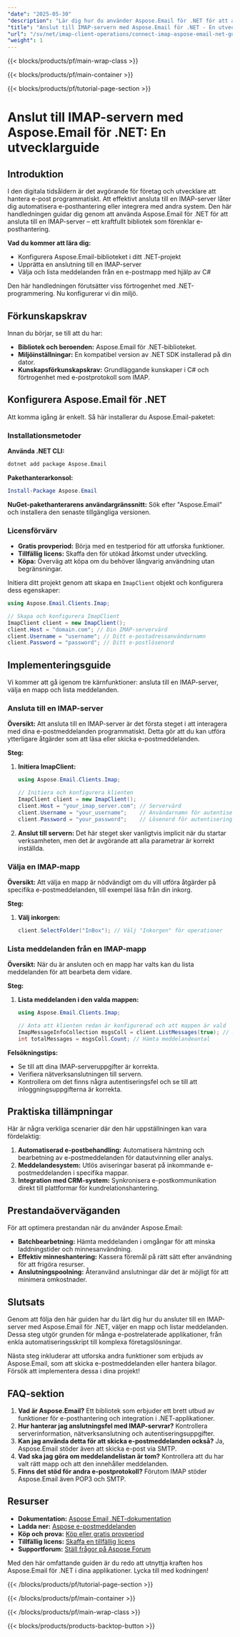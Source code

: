 ```yaml
---
"date": "2025-05-30"
"description": "Lär dig hur du använder Aspose.Email för .NET för att ansluta, hantera och lista e-postmeddelanden från en IMAP-server med C#. Perfekt för utvecklare som söker effektiv e-postintegration."
"title": "Anslut till IMAP-servern med Aspose.Email för .NET - En utvecklarguide"
"url": "/sv/net/imap-client-operations/connect-imap-aspose-email-net-guide/"
"weight": 1
---
```


{{< blocks/products/pf/main-wrap-class >}}

{{< blocks/products/pf/main-container >}}

{{< blocks/products/pf/tutorial-page-section >}}
# Anslut till IMAP-servern med Aspose.Email för .NET: En utvecklarguide

## Introduktion

I den digitala tidsåldern är det avgörande för företag och utvecklare att hantera e-post programmatiskt. Att effektivt ansluta till en IMAP-server låter dig automatisera e-posthantering eller integrera med andra system. Den här handledningen guidar dig genom att använda Aspose.Email för .NET för att ansluta till en IMAP-server – ett kraftfullt bibliotek som förenklar e-posthantering.

**Vad du kommer att lära dig:**
- Konfigurera Aspose.Email-biblioteket i ditt .NET-projekt
- Upprätta en anslutning till en IMAP-server
- Välja och lista meddelanden från en e-postmapp med hjälp av C#

Den här handledningen förutsätter viss förtrogenhet med .NET-programmering. Nu konfigurerar vi din miljö.

## Förkunskapskrav

Innan du börjar, se till att du har:
- **Bibliotek och beroenden:** Aspose.Email för .NET-biblioteket.
- **Miljöinställningar:** En kompatibel version av .NET SDK installerad på din dator.
- **Kunskapsförkunskapskrav:** Grundläggande kunskaper i C# och förtrogenhet med e-postprotokoll som IMAP.

## Konfigurera Aspose.Email för .NET

Att komma igång är enkelt. Så här installerar du Aspose.Email-paketet:

### Installationsmetoder

**Använda .NET CLI:**
```bash
dotnet add package Aspose.Email
```

**Pakethanterarkonsol:**
```powershell
Install-Package Aspose.Email
```

**NuGet-pakethanterarens användargränssnitt:**
Sök efter "Aspose.Email" och installera den senaste tillgängliga versionen.

### Licensförvärv
- **Gratis provperiod:** Börja med en testperiod för att utforska funktioner.
- **Tillfällig licens:** Skaffa den för utökad åtkomst under utveckling.
- **Köpa:** Överväg att köpa om du behöver långvarig användning utan begränsningar.

Initiera ditt projekt genom att skapa en `ImapClient` objekt och konfigurera dess egenskaper:

```csharp
using Aspose.Email.Clients.Imap;

// Skapa och konfigurera ImapClient
ImapClient client = new ImapClient();
client.Host = "domain.com"; // Din IMAP-servervärd
client.Username = "username"; // Ditt e-postadressanvändarnamn
client.Password = "password"; // Ditt e-postlösenord
```

## Implementeringsguide

Vi kommer att gå igenom tre kärnfunktioner: ansluta till en IMAP-server, välja en mapp och lista meddelanden.

### Ansluta till en IMAP-server

**Översikt:**
Att ansluta till en IMAP-server är det första steget i att interagera med dina e-postmeddelanden programmatiskt. Detta gör att du kan utföra ytterligare åtgärder som att läsa eller skicka e-postmeddelanden.

**Steg:**
1. **Initiera ImapClient:** 
   ```csharp
   using Aspose.Email.Clients.Imap;
   
   // Initiera och konfigurera klienten
   ImapClient client = new ImapClient();
   client.Host = "your_imap_server.com"; // Servervärd
   client.Username = "your_username";    // Användarnamn för autentisering
   client.Password = "your_password";    // Lösenord för autentisering
   ```
2. **Anslut till servern:** 
   Det här steget sker vanligtvis implicit när du startar verksamheten, men det är avgörande att alla parametrar är korrekt inställda.

### Välja en IMAP-mapp

**Översikt:**
Att välja en mapp är nödvändigt om du vill utföra åtgärder på specifika e-postmeddelanden, till exempel läsa från din inkorg.

**Steg:**
1. **Välj inkorgen:** 
   ```csharp
   client.SelectFolder("InBox"); // Välj "Inkorgen" för operationer
   ```

### Lista meddelanden från en IMAP-mapp

**Översikt:**
När du är ansluten och en mapp har valts kan du lista meddelanden för att bearbeta dem vidare.

**Steg:**
1. **Lista meddelanden i den valda mappen:** 
   ```csharp
   using Aspose.Email.Clients.Imap;

   // Anta att klienten redan är konfigurerad och att mappen är vald
   ImapMessageInfoCollection msgsColl = client.ListMessages(true); // Hämta alla meddelanden
   int totalMessages = msgsColl.Count; // Hämta meddelandeantal
   ```

**Felsökningstips:**
- Se till att dina IMAP-serveruppgifter är korrekta.
- Verifiera nätverksanslutningen till servern.
- Kontrollera om det finns några autentiseringsfel och se till att inloggningsuppgifterna är korrekta.

## Praktiska tillämpningar

Här är några verkliga scenarier där den här uppställningen kan vara fördelaktig:
1. **Automatiserad e-postbehandling:** Automatisera hämtning och bearbetning av e-postmeddelanden för datautvinning eller analys.
2. **Meddelandesystem:** Utlös aviseringar baserat på inkommande e-postmeddelanden i specifika mappar.
3. **Integration med CRM-system:** Synkronisera e-postkommunikation direkt till plattformar för kundrelationshantering.

## Prestandaöverväganden

För att optimera prestandan när du använder Aspose.Email:
- **Batchbearbetning:** Hämta meddelanden i omgångar för att minska laddningstider och minnesanvändning.
- **Effektiv minneshantering:** Kassera föremål på rätt sätt efter användning för att frigöra resurser.
- **Anslutningspoolning:** Återanvänd anslutningar där det är möjligt för att minimera omkostnader.

## Slutsats

Genom att följa den här guiden har du lärt dig hur du ansluter till en IMAP-server med Aspose.Email för .NET, väljer en mapp och listar meddelanden. Dessa steg utgör grunden för många e-postrelaterade applikationer, från enkla automatiseringsskript till komplexa företagslösningar.

Nästa steg inkluderar att utforska andra funktioner som erbjuds av Aspose.Email, som att skicka e-postmeddelanden eller hantera bilagor. Försök att implementera dessa i dina projekt!

## FAQ-sektion

1. **Vad är Aspose.Email?**
   Ett bibliotek som erbjuder ett brett utbud av funktioner för e-posthantering och integration i .NET-applikationer.
2. **Hur hanterar jag anslutningsfel med IMAP-servrar?**
   Kontrollera serverinformation, nätverksanslutning och autentiseringsuppgifter.
3. **Kan jag använda detta för att skicka e-postmeddelanden också?**
   Ja, Aspose.Email stöder även att skicka e-post via SMTP.
4. **Vad ska jag göra om meddelandelistan är tom?**
   Kontrollera att du har valt rätt mapp och att den innehåller meddelanden.
5. **Finns det stöd för andra e-postprotokoll?**
   Förutom IMAP stöder Aspose.Email även POP3 och SMTP.

## Resurser

- **Dokumentation:** [Aspose Email .NET-dokumentation](https://reference.aspose.com/email/net/)
- **Ladda ner:** [Aspose e-postmeddelanden](https://releases.aspose.com/email/net/)
- **Köp och prova:** [Köp eller gratis provperiod](https://purchase.aspose.com/buy)
- **Tillfällig licens:** [Skaffa en tillfällig licens](https://purchase.aspose.com/temporary-license/)
- **Supportforum:** [Ställ frågor på Aspose Forum](https://forum.aspose.com/c/email/10)

Med den här omfattande guiden är du redo att utnyttja kraften hos Aspose.Email för .NET i dina applikationer. Lycka till med kodningen!

{{< /blocks/products/pf/tutorial-page-section >}}

{{< /blocks/products/pf/main-container >}}

{{< /blocks/products/pf/main-wrap-class >}}

{{< blocks/products/products-backtop-button >}}